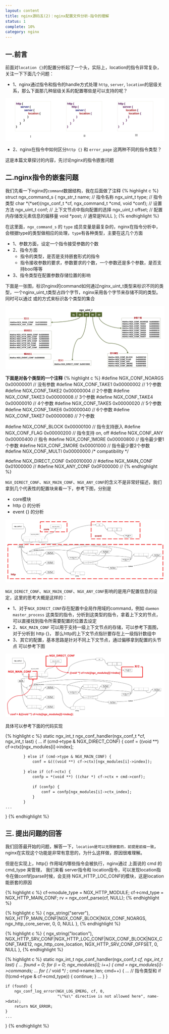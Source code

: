 ```yaml
---
layout: content
title: nginx源码五(2)：nginx配置文件分析-指令的理解
status: 1
complete: 10% 
category: nginx
---
```


## 一.前言

前面对`location {}`的配置分析起了一个头，实际上，location的指令非常复杂，关注一下下面几个问题：
- 1、nginx通过指令和指令的handle方式处理 `http`, `server`, `location`的层级关系，那么下面那几种层级关系的配置哪些是可以支持的呢？

![ngx_location_conf](/images/nginx/ngx_cmd1.jpg)

- 2、nginx在指令中如何区分`http {}` 和 `error_page` 这两种不同的指令类型？

这是本篇文章探讨的内容，先讨论nginx的指令嵌套问题

## 二.nginx指令的嵌套问题

我们先看一下nginx的`command`数据结构，我在后面做了注释
{% highlight c %}
struct ngx_command_s {
    ngx_str_t             name; // 指令名称
    ngx_uint_t            type;  // 指令类型
    char               *(*set)(ngx_conf_t *cf, ngx_command_t *cmd, void *conf); // 设置方法
    ngx_uint_t            conf;    // 上下文节点中指向配置的选择
    ngx_uint_t            offset;  // 配置内存储改元素信息的偏移量
    void                 *post;    // 通常是NULL
};
{% endhighlight %}

在这里面，`ngx_command_s` 的 `type` 成员变量是最复杂的，nginx在指令分析中，会根据type的类型做相应的处理，`type`有各种类型，主要在这几个方面
- 1、参数方面，设定一个指令接受参数的个数
- 2、指令方面
    - 指令的类型，是否是支持嵌套形式的指令
    - 指令接收参数的要求，参数要求的个数，一个参数还是多个参数，是否支持bool等等
- 3、指令类型在配置参数存储位置的影响

下面是一张图，标识nginx的command如何通过nginx_uint_t类型来标识不同的类型，一个nginx_uint_t类型占四个字节，nginx采用各个字节来存储不同的类型。同时可以通过 或的方式来标识各个类型的集合

![ngx_conf](/images/nginx/ngx_cmd2.jpg)


**下面是对各个类型的一个注释**
{% highlight c %}
#define NGX_CONF_NOARGS      0x00000001    // 没有参数
#define NGX_CONF_TAKE1       0x00000002    // 1个参数
#define NGX_CONF_TAKE2       0x00000004    // 2个参数
#define NGX_CONF_TAKE3       0x00000008    // 3个参数
#define NGX_CONF_TAKE4       0x00000010    // 4个参数
#define NGX_CONF_TAKE5       0x00000020    // 5个参数
#define NGX_CONF_TAKE6       0x00000040    // 6个参数
#define NGX_CONF_TAKE7       0x00000080    // 7个参数

#define NGX_CONF_BLOCK       0x00000100    // 指令支持嵌入
#define NGX_CONF_FLAG        0x00000200    // 指令支持 on, off
#define NGX_CONF_ANY         0x00000400    // 指令
#define NGX_CONF_1MORE       0x00000800    // 指令最少要1个参数
#define NGX_CONF_2MORE       0x00001000    // 指令最少要2个参数
#define NGX_CONF_MULTI       0x00000000     /* compatibility */

#define NGX_DIRECT_CONF      0x00010000    // 
#define NGX_MAIN_CONF        0x01000000    // 
#define NGX_ANY_CONF         0x0F000000    // 
{% endhighlight %}

`NGX_DIRECT_CONF`、`NGX_MAIN_CONF`、`NGX_ANY_CONF`的含义不是非常好描述，我们拿到几个代表性的配置块来看一下，参考下图，分别是
- core模块
- http {} 的分析
- event {} 的分析

![ngx_conf](/images/nginx/ngx_cmd3.jpg)

`NGX_DIRECT_CONF`、`NGX_MAIN_CONF`、`NGX_ANY_CONF`影响的是用户配置信息的设定，这里的思考大概是这样的：
- 1、对于`NGX_DIRECT_CONF`存在配置中全局作用域的command，例如 `daemon` `master_process` 这类型的指令，分析到这类型的指令，拿着上下文的节点，可以直接找到指令所需要配置的位置去设定
- 2、`NGX_MAIN_CONF` 可以用于支持一级上下文节点的存储，可以参考下面图，对于分析到 http {}， 那么http的上下文节点指针要存在上一级指针数组中
- 3、其它的配置，基本思路是针对不同上下文节点，通过偏移拿到配置的头节点
可以参考下图

![ngx_conf](/images/nginx/ngx_cmd4.jpg)

具体可以参考下面的代码实现

{% highlight c %}
static ngx_int_t
ngx_conf_handler(ngx_conf_t *cf, ngx_int_t last)
{
    ...
            if (cmd->type & NGX_DIRECT_CONF) {
                conf = ((void **) cf->ctx)[ngx_modules[i]->index];

            } else if (cmd->type & NGX_MAIN_CONF) {
                conf = &(((void **) cf->ctx)[ngx_modules[i]->index]);

            } else if (cf->ctx) {
                confp = *(void **) ((char *) cf->ctx + cmd->conf);

                if (confp) {
                    conf = confp[ngx_modules[i]->ctx_index];
                }
            }
    ...
}
{% endhighlight %}


## 三. 提出问题的回答

我们回答最开始的问题，解答一下，`location是可以无限嵌套的，前提是前缀一致`，nginx在实现这个功能是非常有意思的，为什么这样做，原因很难理解。

但是在实现上，http{} 作用域内哪些指令会被执行，nginx通过 上面说的 cmd 的 cmd_type 来管理， 我们来看 server指令和 location指令，可以发现location指令在做conf的parse时候，会支持 NGX_HTTP_LOC_CONF的模块，这是location能嵌套的原因

{% highlight c %}
    cf->module_type = NGX_HTTP_MODULE;
    cf->cmd_type = NGX_HTTP_MAIN_CONF;
    rv = ngx_conf_parse(cf, NULL);
{% endhighlight %}


{% highlight c %}
    { ngx_string("server"),
      NGX_HTTP_MAIN_CONF|NGX_CONF_BLOCK|NGX_CONF_NOARGS,
      ngx_http_core_server,
      0,
      0,
      NULL },
{% endhighlight %}

{% highlight c %}
    { ngx_string("location"),
      NGX_HTTP_SRV_CONF|NGX_HTTP_LOC_CONF|NGX_CONF_BLOCK|NGX_CONF_TAKE12,
      ngx_http_core_location,
      NGX_HTTP_SRV_CONF_OFFSET,
      0,
      NULL },
{% endhighlight %}


{% highlight c %}
static ngx_int_t
ngx_conf_handler(ngx_conf_t *cf, ngx_int_t last)
{
    ...
    found = 0;
    for (i = 0; ngx_modules[i]; i++) {
        cmd = ngx_modules[i]->commands;
        ...
        for ( /* void */ ; cmd->name.len; cmd++) {
            ...
            // 指令类型和
            if (!(cmd->type & cf->cmd_type)) {
                continue;
            }
            ...
        }
    }

    if (found) {
        ngx_conf_log_error(NGX_LOG_EMERG, cf, 0,
                           "\"%s\" directive is not allowed here", name->data);
        return NGX_ERROR;
    }
    ...
}
{% endhighlight %}

